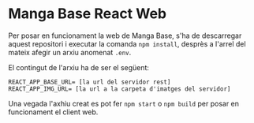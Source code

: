 # Manga Base React Web

Per posar en funcionament la web de Manga Base, s'ha de descarregar aquest repositori i executar la comanda `npm install`, desprès a l'arrel del mateix afegir un arxiu anomenat `.env`.

El contingut de l'arxiu ha de ser el següent:

```
REACT_APP_BASE_URL= [la url del servidor rest]
REACT_APP_IMG_URL= [la url a la carpeta d'imatges del servidor]
```

Una vegada l'axhiu creat es pot fer `npm start` o `npm build` per posar en funcionament el client web.
